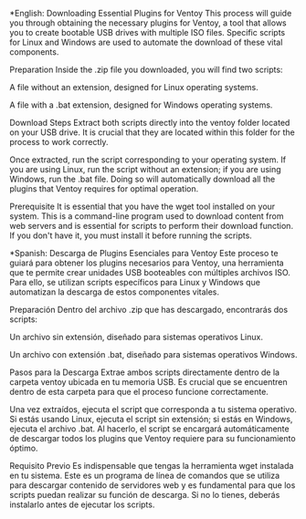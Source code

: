 *English:
Downloading Essential Plugins for Ventoy
This process will guide you through obtaining the necessary plugins for Ventoy, a tool that allows you to create bootable USB drives with multiple ISO files. Specific scripts for Linux and Windows are used to automate the download of these vital components.

Preparation
Inside the .zip file you downloaded, you will find two scripts:

A file without an extension, designed for Linux operating systems.

A file with a .bat extension, designed for Windows operating systems.

Download Steps
Extract both scripts directly into the ventoy folder located on your USB drive. It is crucial that they are located within this folder for the process to work correctly.

Once extracted, run the script corresponding to your operating system. If you are using Linux, run the script without an extension; if you are using Windows, run the .bat file. Doing so will automatically download all the plugins that Ventoy requires for optimal operation.

Prerequisite
It is essential that you have the wget tool installed on your system. This is a command-line program used to download content from web servers and is essential for scripts to perform their download function. If you don't have it, you must install it before running the scripts.

*Spanish:
Descarga de Plugins Esenciales para Ventoy
Este proceso te guiará para obtener los plugins necesarios para Ventoy, una herramienta que te permite crear unidades USB booteables con múltiples archivos ISO. Para ello, se utilizan scripts específicos para Linux y Windows que automatizan la descarga de estos componentes vitales.

Preparación
Dentro del archivo .zip que has descargado, encontrarás dos scripts:

Un archivo sin extensión, diseñado para sistemas operativos Linux.

Un archivo con extensión .bat, diseñado para sistemas operativos Windows.

Pasos para la Descarga
Extrae ambos scripts directamente dentro de la carpeta ventoy ubicada en tu memoria USB. Es crucial que se encuentren dentro de esta carpeta para que el proceso funcione correctamente.

Una vez extraídos, ejecuta el script que corresponda a tu sistema operativo. Si estás usando Linux, ejecuta el script sin extensión; si estás en Windows, ejecuta el archivo .bat. Al hacerlo, el script se encargará automáticamente de descargar todos los plugins que Ventoy requiere para su funcionamiento óptimo.

Requisito Previo
Es indispensable que tengas la herramienta wget instalada en tu sistema. Este es un programa de línea de comandos que se utiliza para descargar contenido de servidores web y es fundamental para que los scripts puedan realizar su función de descarga. Si no lo tienes, deberás instalarlo antes de ejecutar los scripts.
